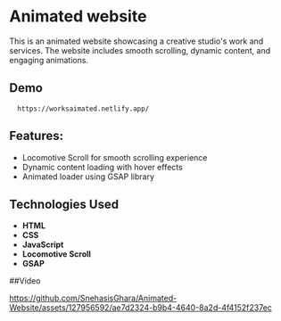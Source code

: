 
# Animated website


This is an animated website showcasing a creative studio's work and services. The website includes smooth scrolling, dynamic content, and engaging animations.






## Demo

      https://worksaimated.netlify.app/

    
##  Features:

*   Locomotive Scroll for smooth scrolling experience
*   Dynamic content loading with hover effects
*   Animated loader using GSAP library

## Technologies Used


* **HTML**
* **CSS**
* **JavaScript**
* **Locomotive Scroll**
* **GSAP** 

##Video 

https://github.com/SnehasisGhara/Animated-Website/assets/127956592/ae7d2324-b9b4-4640-8a2d-4f4152f237ec



